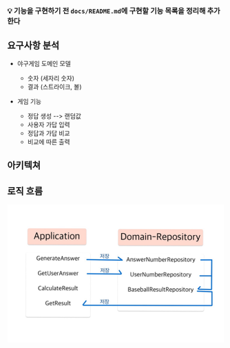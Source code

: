 ### 💡 기능을 구현하기 전 `docs/README.md`에 구현할 **기능 목록을 정리**해 추가한다

## 요구사항 분석
* 야구게임 도메인 모델
  * 숫자 (세자리 숫자)
  * 결과 (스트라이크, 볼)

* 게임 기능
  * 정답 생성 --> 랜덤값
  * 사용자 가답 입력
  * 정답과 가답 비교 
  * 비교에 따른 출력

## 아키텍쳐

  
## 로직 흐름
![img.png](img.png)